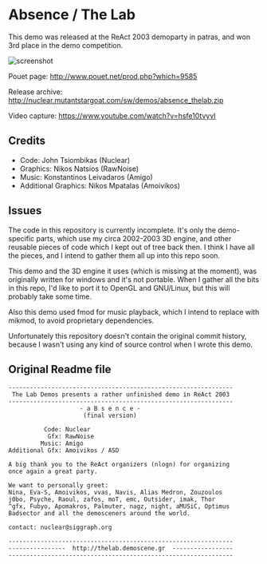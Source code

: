 Absence / The Lab
=================
This demo was released at the ReAct 2003 demoparty in patras, and won 3rd place
in the demo competition.

![screenshot](http://nuclear.mutantstargoat.com/sw/demos/shots/absence-thumb.jpg)

Pouet page: http://www.pouet.net/prod.php?which=9585

Release archive: http://nuclear.mutantstargoat.com/sw/demos/absence_thelab.zip

Video capture: https://www.youtube.com/watch?v=hsfe10tvyvI

Credits
-------
 - Code: John Tsiombikas (Nuclear)
 - Graphics: Nikos Natsios (RawNoise)
 - Music: Konstantinos Leivadaros (Amigo)
 - Additional Graphics: Nikos Mpatalas (Amoivikos)

Issues
------
The code in this repository is currently incomplete. It's only the demo-specific
parts, which use my circa 2002-2003 3D engine, and other reusable pieces of code
which I kept out of tree back then. I think I have all the pieces, and I intend
to gather them all up into this repo soon.

This demo and the 3D engine it uses (which is missing at the moment), was
originally written for windows and it's not portable.  When I gather all the
bits in this repo, I'd like to port it to OpenGL and GNU/Linux, but this will
probably take some time.

Also this demo used fmod for music playback, which I intend to replace with
mikmod, to avoid proprietary dependencies.

Unfortunately this repository doesn't contain the original commit history,
because I wasn't using any kind of source control when I wrote this demo.


Original Readme file
--------------------
```
---------------------------------------------------------------
 The Lab Demos presents a rather unfinished demo in ReAct 2003
---------------------------------------------------------------
                    - a B s e n c e -
                     (final version)

          Code: Nuclear
           Gfx: RawNoise
         Music: Amigo
Additional Gfx: Amoivikos / ASD

A big thank you to the ReAct organizers (nlogn) for organizing
once again a great party.

We want to personally greet:
Nina, Eva-S, Amoivikos, vvas, Navis, Alias Medron, Zouzoulos
j0bo, Psyche, Raoul, zafos, moT, emc, Outsider, imak, Thor
^gfx, Fubyo, Apomakros, Palmuter, nagz, night, aMUSiC, Optimus
Badsector and all the demosceners around the world.

contact: nuclear@siggraph.org

---------------------------------------------------------------
----------------  http://thelab.demoscene.gr  -----------------
---------------------------------------------------------------
```
